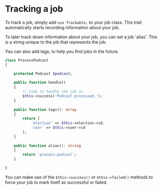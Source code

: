 # Tracking a job

To track a job, simply add `use Trackable;` to your job class. This trait automatically starts recording information about your job.

To later track down information about your job, you can set a job 'alias'. This is a string unique to the job that represents the job. 

You can also add tags, to help you find jobs in the future.

```php
class ProcessPodcast
{

    protected Podcast $podcast;
    
    public function handle()
    {
        // Code to handle the job in
        $this->success('Podcast processed.');
    }
    
    public function tags(): array
    {
        return [
            'election' => $this->election->id,
            'user' => $this->user->id
        ];
    }
    
    public function alias(): string
    {
        return 'process-podcast';
    }

}
```

You can make use of the `$this->success()` or `$this->failed()` methods to force your job to mark itself as successful or failed.
